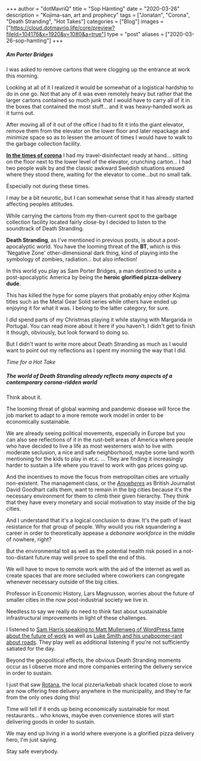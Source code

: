 +++
author = "dotMavriQ"
title = "Sop Hämting"
date = "2020-03-26"
description = "Kojima-san, art and prophecy"
tags = ["Jonatan", "Corona", "Death Stranding", "Hot Takes"]
categories = ["Blog"]
images  = ["https://cloud.dotmavriq.life/core/preview?fileId=104176&x=1920&y=1080&a=true"]
type = "post"
aliases = ["2020-03-26-sop-hamting"]
+++

##### Am Porter Bridges

I was asked to remove cartons that were clogging up the entrance at work this morning. 

Looking at all of it I realized it would be somewhat of a logistical hardship to do in one go. 
Not that any of it was even remotely heavy but rather that the larger cartons contained so much junk that I would have to carry all of it in the boxes that contained the most stuff... and it was heavy-handed work as it turns out.

After moving all of it out of the office I had to fit it into the giant elevator, remove them from the elevator on the lower floor and later repackage and minimize space so as to lessen the amount of times I would have to walk to the garbage collection facility. 

[**In the times of corona**](https://open.spotify.com/track/5AJrhrwz4oSZX2PwwV4qrN) I had my travel-disinfectant ready at hand... sitting on the floor next to the lower level of the elevator, crunching carton... I had two people walk by and the classic awkward Swedish situations ensued where they stood there, waiting for the elevator to come...but no small talk. 

Especially not during these times. 

I may be a bit neurotic, but I can somewhat sense that it has already started affecting peoples attitudes.

While carrying the cartons from my then-current spot to the garbage collection facility located fairly close-by I decided to listen to the soundtrack of Death Stranding.

**Death Stranding**, as I've mentioned in previous posts, is about a post-apocalyptic world. You have the looming threat of the **BT**, which is this 'Negative Zone' other-dimensional dark thing, kind of playing into the symbology of zombies, radiation... but also infection! 

In this world you play as Sam Porter Bridges, a man destined to unite a post-apocalyptic America by being the **heroic glorified pizza-delivery dude**. 

This has killed the hype for some players that probably enjoy other Kojima titles such as the Metal Gear Solid series while others have ended up enjoying it for what it was. I belong to the latter category, for sure.

I *did* spend parts of my Christmas playing it while staying with Margarida in Portugal. You can read more about it here if you haven't. I didn't get to finish it though, obviously, but look forward to doing so. 

But I didn't want to write more about Death Stranding as much as I would want to point out my reflections as I spent my morning the way that I did.

*Time for a Hot Take*

##### The world of Death Stranding already reflects many aspects of a contemporary corona-ridden world

Think about it.

The looming threat of global warming and pandemic disease will force the job market to adapt to a more remote work model in order to be economically sustainable.

We are already seeing political movements, especially in Europe but you can also see reflections of it in the rust-belt areas of America where people who have decided to live a life as most westerners wish to live with moderate seclusion, a nice and safe neighborhood, maybe some land worth mentioning for the kids to play in et.c. ... They are finding it increasingly harder to sustain a life where you travel to work with gas prices going up.

And the incentives to move the focus from metropolitan cities are virtually non-existent. The management class, or the [*Anywheres*](https://www.theguardian.com/books/2017/mar/22/the-road-to-somewhere-david-goodhart-populist-revolt-future-politics) as British Journalist David Goodhart calls them, want to remain in the big cities because it's the necessary environment for them to climb their given hierarchy. They think that they have every monetary and social motivation to stay inside of the big cities. 

And I understand that it's a logical conclusion to draw. 
It's the path of least resistance for that group of people. Why would you risk squandering a career in order to theoretically appease a *debonaire workforce* in the middle of nowhere, right?  

But the environmental toll as well as the potential health risk posed in a not-too-distant future may well prove to spell the end of this.

We will have to move to remote work with the aid of the internet as well as create spaces that are more secluded where coworkers can congregate whenever necessary outside of the big cities. 

Professor in Economic History, Lars Magnusson, worries about the future of smaller cities in the now post-industrial society we live in.

Needless to say we really do need to think fast about sustainable infrastructural improvements in light of these challenges.

I listened to [Sam Harris speaking to Matt Mullenweg of WordPress fame about the future of work](https://samharris.org/podcasts/194-new-future-work/) as well as [Luke Smith and his unaboomer-rant about roads](https://invidio.us/watch?v=geBQNOid_7A). They play well as additional listening if you're not sufficiently satiated for the day.

Beyond the geopolitical effects, the obvious Death Stranding moments occur as I observe more and more companies entering the delivery service in order to sustain.


I just that saw [Rotana](https://www.openstreetmap.org/?mlat=58.50705&mlon=13.15752#map=18/58.50705/13.15752&layers=H), the local pizzeria/kebab shack located close to work are now offering free delivery anywhere in the municipality, and they're far from the only ones doing this!

Time will tell if it ends up being economically sustainable for most restaurants... who knows, maybe even convenience stores will start delivering goods in order to sustain.

We may end up living in a world where everyone is a glorified pizza delivery hero, I'm just saying.

Stay safe everybody.



